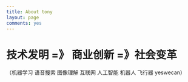 ```yaml
---
title: About tony
layout: page
comments: yes
---
```



技术发明 =》 商业创新 =》社会变革
================================

（机器学习 语音搜索 图像理解 互联网 人工智能 机器人 飞行器 yeswecan）

